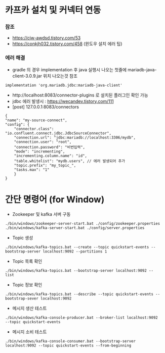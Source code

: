 # 카프카 설치 및 커넥터 연동
### 참조
- https://cjw-awdsd.tistory.com/53
- https://conkjh032.tistory.com/458 (윈도우 설치 에러 팁)
### 에러 해결
- gradle 의 경우 implementation 후 java 실행시 나오는 첫줄에 mariadb-java-client-3.0.9.jar 위치 나오는것 참조
```
implementation 'org.mariadb.jdbc:mariadb-java-client'
```
- http://localhost:8083/connector-plugins 로 설치된 플러그인 확인 가능
- jdbc 에러 발생시 : https://wecandev.tistory.com/111
- [post] 127.0.0.1:8083/connectors
```
{
"name": "my-source-connect",
"config": {
    "connector.class": "io.confluent.connect.jdbc.JdbcSourceConnector",
    "connection.url": "jdbc:mariadb://localhost:3306/mydb",
    "connection.user": "root",
    "connection.password": "비번입력",
    "mode": "incrementing",
    "incrementing.column.name": "id",
    "table.whitelist": "mydb.users", // 에러 발생되어 추가
    "topic.prefix": "my_topic_",
    "tasks.max": "1"
    }
}
```
 
 
 # 간단 명령어 (for Window)
- Zookeeper 및 kafka 서버 구동
```
./bin/windows/zookeeper-server-start.bat ./config/zookeeper.properties
./bin/windows/kafka-server-start.bat ./config/server.properties
```
- Topic 생성
```
./bin/windows/kafka-topics.bat --create --topic quickstart-events --bootstrap-server localhost:9092 --partitions 1
```
- Topic 목록 확인
```
./bin/windows/kafka-topics.bat --bootstrap-server localhost:9092 --list
```
- Topic 정보 확인
```
./bin/windows/kafka-topics.bat --describe --topic quickstart-events --bootstrap-sever localhost:9092
```
- 메시지 생산 테스트
```
./bin/windows/kafka-console-producer.bat --broker-list localhost:9092 --topic quickstart-events
```
- 메시지 소비 테스트 
```
./bin/windows/kafka-console-consumer.bat --bootstrap-server localhost:9092 --topic quickstart-events --from-beginning
```
